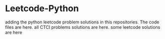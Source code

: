 # Leetcode-Python
adding the python leetcode problem solutions in this repositories. 
The code files are here.
all CTCI problems solutions are here.
some leetcode solutions are here



































































































































































































































































































































































































































































































































































































































































































































































































































































































































































































































































































































